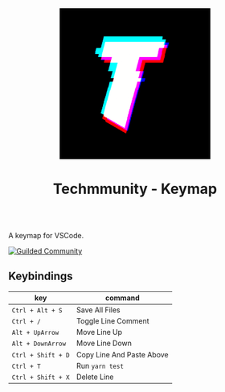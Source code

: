 <div align="center">

<img src="https://github.com/techmmunity/eslint-config/raw/master/resources/logo.gif" width="300" height="300">

# Techmmunity - Keymap

<br>
<br>

</div>

A keymap for VSCode.

[![Guilded Community](https://img.shields.io/badge/guilded%20community-F5C400?style=for-the-badge&labelColor=F5C400&logo=guilded&logoColor=111820)](https://guilded.gg/techmmunity)

## Keybindings

| key                | command                   |
| ------------------ | ------------------------- |
| `Ctrl + Alt + S`   | Save All Files            |
| `Ctrl + /`         | Toggle Line Comment       |
| `Alt + UpArrow`    | Move Line Up              |
| `Alt + DownArrow`  | Move Line Down            |
| `Ctrl + Shift + D` | Copy Line And Paste Above |
| `Ctrl + T`         | Run `yarn test`           |
| `Ctrl + Shift + X` | Delete Line               |

